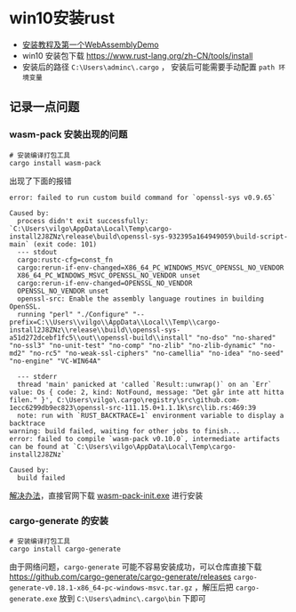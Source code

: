 # win10安装rust

- [安装教程及第一个WebAssemblyDemo](https://juejin.cn/post/7156250334082367496)
- win10 安装包下载 https://www.rust-lang.org/zh-CN/tools/install
- 安装后的路径 `C:\Users\adminc\.cargo` ， 安装后可能需要手动配置 `path 环境变量`


## 记录一点问题

### wasm-pack 安装出现的问题

```
# 安装编译打包工具
cargo install wasm-pack
```

出现了下面的报错

```
error: failed to run custom build command for `openssl-sys v0.9.65`

Caused by:
  process didn't exit successfully: `C:\Users\vilgo\AppData\Local\Temp\cargo-install2J8ZNz\release\build\openssl-sys-932395a164949059\build-script-main` (exit code: 101)
  --- stdout
  cargo:rustc-cfg=const_fn
  cargo:rerun-if-env-changed=X86_64_PC_WINDOWS_MSVC_OPENSSL_NO_VENDOR
  X86_64_PC_WINDOWS_MSVC_OPENSSL_NO_VENDOR unset
  cargo:rerun-if-env-changed=OPENSSL_NO_VENDOR
  OPENSSL_NO_VENDOR unset
  openssl-src: Enable the assembly language routines in building OpenSSL.
  running "perl" "./Configure" "--prefix=C:\\Users\\vilgo\\AppData\\Local\\Temp\\cargo-install2J8ZNz\\release\\build\\openssl-sys-a51d272dcebf1fc5\\out\\openssl-build\\install" "no-dso" "no-shared" "no-ssl3" "no-unit-test" "no-comp" "no-zlib" "no-zlib-dynamic" "no-md2" "no-rc5" "no-weak-ssl-ciphers" "no-camellia" "no-idea" "no-seed" "no-engine" "VC-WIN64A"

  --- stderr
  thread 'main' panicked at 'called `Result::unwrap()` on an `Err` value: Os { code: 2, kind: NotFound, message: "Det går inte att hitta filen." }', C:\Users\vilgo\.cargo\registry\src\github.com-1ecc6299db9ec823\openssl-src-111.15.0+1.1.1k\src\lib.rs:469:39
  note: run with `RUST_BACKTRACE=1` environment variable to display a backtrace
warning: build failed, waiting for other jobs to finish...
error: failed to compile `wasm-pack v0.10.0`, intermediate artifacts can be found at `C:\Users\vilgo\AppData\Local\Temp\cargo-install2J8ZNz`

Caused by:
  build failed
```

[解决办法](https://stackoverflow.com/questions/68646684/cant-install-cargo-wasm-pack)，直接官网下载 [wasm-pack-init.exe](https://rustwasm.github.io/wasm-pack/installer/#) 进行安装

### cargo-generate 的安装

```
# 安装编译打包工具
cargo install cargo-generate
```

由于网络问题，`cargo-generate` 可能不容易安装成功，可以仓库直接下载 https://github.com/cargo-generate/cargo-generate/releases  `cargo-generate-v0.18.1-x86_64-pc-windows-msvc.tar.gz` ，解压后把 `cargo-generate.exe` 放到 `C:\Users\adminc\.cargo\bin` 下即可 
